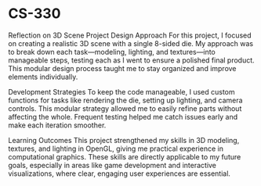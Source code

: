 # CS-330

Reflection on 3D Scene Project
Design Approach
For this project, I focused on creating a realistic 3D scene with a single 8-sided die. My approach was to break down each task—modeling, lighting, and textures—into manageable steps, testing each as I went to ensure a polished final product. This modular design process taught me to stay organized and improve elements individually.

Development Strategies
To keep the code manageable, I used custom functions for tasks like rendering the die, setting up lighting, and camera controls. This modular strategy allowed me to easily refine parts without affecting the whole. Frequent testing helped me catch issues early and make each iteration smoother.

Learning Outcomes
This project strengthened my skills in 3D modeling, textures, and lighting in OpenGL, giving me practical experience in computational graphics. These skills are directly applicable to my future goals, especially in areas like game development and interactive visualizations, where clear, engaging user experiences are essential.
